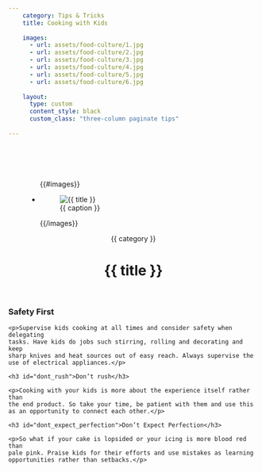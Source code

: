 ```yaml
---
    category: Tips & Tricks
    title: Cooking with Kids
    
    images:
      - url: assets/food-culture/1.jpg
      - url: assets/food-culture/2.jpg
      - url: assets/food-culture/3.jpg
      - url: assets/food-culture/4.jpg
      - url: assets/food-culture/5.jpg
      - url: assets/food-culture/6.jpg
      
    layout:
      type: custom
      content_style: black
      custom_class: "three-column paginate tips"
      
---
```


<figure class="cover-area">
  <ul clas="polaroids" style="margin-top:20%">
  {{#images}}
    <li class="polaroid-wrap"><a class="">
      <figure class="polaroid">
        <img data-media-id="images:{{ index }}" src="{{ url}}" alt=" {{ title }}" title=" {{ title }}">
        <figcaption>{{ caption }}</figcaption>
      </figure>
    </a>
  {{/images}}
  </ul>
</figure>

<div class="content">
  <header>
    <span class="category">{{ category }}</span>
    <h1 class="title">{{ title }}</h1>
  </header>
  
  <div class="body">
    <h3 id="safety_first">Safety First</h3>

    <p>Supervise kids cooking at all times and consider safety when delegating 
    tasks. Have kids do jobs such stirring, rolling and decorating and keep 
    sharp knives and heat sources out of easy reach. Always supervise the 
    use of electrical appliances.</p>

    <h3 id="dont_rush">Don’t rush</h3>

    <p>Cooking with your kids is more about the experience itself rather than 
    the end product. So take your time, be patient with them and use this 
    as an opportunity to connect each other.</p>

    <h3 id="dont_expect_perfection">Don’t Expect Perfection</h3>

    <p>So what if your cake is lopsided or your icing is more blood red than 
    pale pink. Praise kids for their efforts and use mistakes as learning 
    opportunities rather than setbacks.</p>
  </div>
  
</div>
  
